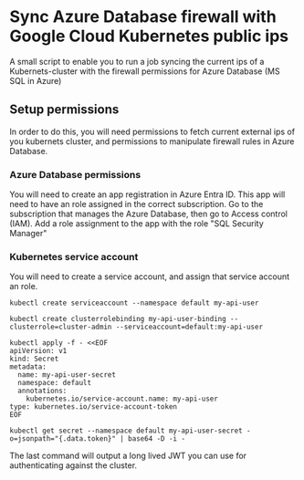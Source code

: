 # Sync Azure Database firewall with Google Cloud Kubernetes public ips

A small script to enable you to run a job syncing the current ips of a Kubernets-cluster with the firewall permissions for Azure Database (MS SQL in Azure)

## Setup permissions

In order to do this, you will need permissions to fetch current external ips of you kubernets cluster, and permissions to manipulate firewall rules in Azure Database.

### Azure Database permissions
You will need to create an app registration in Azure Entra ID. 
This app will need to have an role assigned in the correct subscription. 
Go to the subscription that manages the Azure Database, then go to Access control (IAM). 
Add a role assignment to the app with the role "SQL Security Manager"

### Kubernetes service account
You will need to create a service account, and assign that service account an role.

```
kubectl create serviceaccount --namespace default my-api-user

kubectl create clusterrolebinding my-api-user-binding --clusterrole=cluster-admin --serviceaccount=default:my-api-user

kubectl apply -f - <<EOF
apiVersion: v1
kind: Secret
metadata:
  name: my-api-user-secret
  namespace: default
  annotations:
    kubernetes.io/service-account.name: my-api-user
type: kubernetes.io/service-account-token
EOF

kubectl get secret --namespace default my-api-user-secret -o=jsonpath="{.data.token}" | base64 -D -i -
```

The last command will output a long lived JWT you can use for authenticating against the cluster.